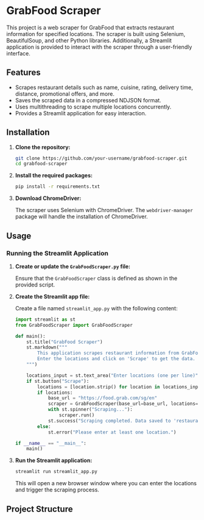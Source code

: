 # GrabFood Scraper

This project is a web scraper for GrabFood that extracts restaurant information for specified locations. The scraper is built using Selenium, BeautifulSoup, and other Python libraries. Additionally, a Streamlit application is provided to interact with the scraper through a user-friendly interface.

## Features

- Scrapes restaurant details such as name, cuisine, rating, delivery time, distance, promotional offers, and more.
- Saves the scraped data in a compressed NDJSON format.
- Uses multithreading to scrape multiple locations concurrently.
- Provides a Streamlit application for easy interaction.

## Installation

1. **Clone the repository:**

    ```sh
    git clone https://github.com/your-username/grabfood-scraper.git
    cd grabfood-scraper
    ```

2. **Install the required packages:**

    ```sh
    pip install -r requirements.txt
    ```

3. **Download ChromeDriver:**

    The scraper uses Selenium with ChromeDriver. The `webdriver-manager` package will handle the installation of ChromeDriver.

## Usage

### Running the Streamlit Application

1. **Create or update the `GrabFoodScraper.py` file:**

    Ensure that the `GrabFoodScraper` class is defined as shown in the provided script.

2. **Create the Streamlit app file:**

    Create a file named `streamlit_app.py` with the following content:

    ```python
    import streamlit as st
    from GrabFoodScraper import GrabFoodScraper

    def main():
        st.title("GrabFood Scraper")
        st.markdown("""
            This application scrapes restaurant information from GrabFood for specified locations.
            Enter the locations and click on 'Scrape' to get the data.
        """)

        locations_input = st.text_area("Enter locations (one per line)", "")
        if st.button("Scrape"):
            locations = [location.strip() for location in locations_input.split('\n') if location.strip()]
            if locations:
                base_url = "https://food.grab.com/sg/en"
                scraper = GrabFoodScraper(base_url=base_url, locations=locations)
                with st.spinner("Scraping..."):
                    scraper.run()
                st.success("Scraping completed. Data saved to 'restaurants.ndjson.gz'.")
            else:
                st.error("Please enter at least one location.")

    if __name__ == "__main__":
        main()
    ```

3. **Run the Streamlit application:**

    ```sh
    streamlit run streamlit_app.py
    ```

    This will open a new browser window where you can enter the locations and trigger the scraping process.

## Project Structure

